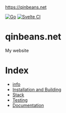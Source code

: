 https://qinbeans.net

[![Go](https://github.com/Qinbeans/qinbeans.net/actions/workflows/go.yml/badge.svg)](https://github.com/Qinbeans/qinbeans.net/actions/workflows/go.yml)
[![Svelte CI](https://github.com/Qinbeans/qinbeans.net/actions/workflows/svelte.yml/badge.svg)](https://github.com/Qinbeans/qinbeans.net/actions/workflows/svelte.yml)

# qinbeans.net

My website

# Index
- [info](https://github.com/Qinbeans/qinbeans.net/wiki)
- [Installation and Building](https://github.com/Qinbeans/qinbeans.net/wiki/Installation-and-Building)
- [Stack](https://github.com/Qinbeans/qinbeans.net/wiki/Stack)
- [Testing](https://github.com/Qinbeans/qinbeans.net/wiki/Testing)
- [Documentation](https://github.com/Qinbeans/qinbeans.net/wiki/Docs)